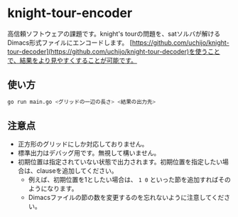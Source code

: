 # knight-tour-encoder

高信頼ソフトウェアの課題です。knight's tourの問題を、satソルバが解けるDimacs形式ファイルにエンコードします。
[https://github.com/uchijo/knight-tour-decoder](https://github.com/uchijo/knight-tour-decoder)を使うことで、結果をより見やすくすることが可能です。

## 使い方

```sh
go run main.go <グリッドの一辺の長さ> <結果の出力先>
```

## 注意点

- 正方形のグリッドにしか対応しておりません。
- 標準出力はデバッグ用です。無視して構いません。
- 初期位置は指定されていない状態で出力されます。初期位置を指定したい場合は、clauseを追加してください。
  - 例えば、初期位置を1としたい場合は、 `1 0` といった節を追加すればそのようになります。
  - Dimacsファイルの節の数を変更するのを忘れないように注意してください。
